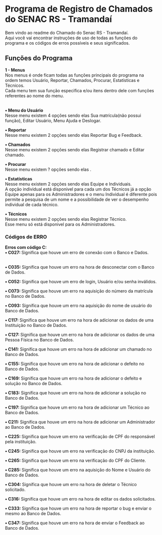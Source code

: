<h1>Programa de Registro de Chamados do SENAC RS - Tramandaí</h1>

<a>Bem vindo ao readme do Chamado do Senac RS - Tramandaí.<br></a>
<a>Aqui você vai encontrar instruções de uso de todas as funções do programa e</a>
<a>os códigos de erros possíveis e seus significados.</a>
<h2>Funções  do Programa</h2>
<a><b>1 - Menus</b><br></a>
<a>Nos menus é onde ficam todas as funções principais do programa na ordem temos Usuário, Reportar, Chamados, Procurar, Estatísticas e Técnicos.<br></a>
<a>Cada menu tem sua função especifica e/ou itens dentro dele com funções referentes ao nome do menu.</a>

<a><br><b>• Menu do Usuário</b><br></a>
<a>Nesse menu existem 4 opções sendo elas Sua matrícula(não possui função), Editar Usuário, Menu Ajuda e Deslogar.<br></a>

<a><b>• Reportar</b><br></a>
<a>Nesse menu existem 2 opções sendo elas Reportar Bug e Feedback.<br></a>

<a><b>• Chamados</b><br></a>
<a>Nesse menu existem 2 opções sendo elas Registrar chamado e Editar chamado.<br></a>

<a><b>• Procurar</b><br></a>
<a>Nesse menu existem ? opções sendo elas .<br></a>

<a><b>• Estatísticas</b><br></a>
<a>Nesse menu existem 2 opções sendo elas Equipe e Individuais.<br></a>
<a>A opção individual está disponivel para cada um dos Técnicos já a opção Equipe apenas para os Administradores e o menu Individual é diferente </a>
<a>pois permite a pesquisa de um nome e a possibilidade de ver o desempenho individual de cada técnico.<br></a>

<a><b>• Técnicos</b><br></a>
<a>Nesse menu existem 2 opções sendo elas Registrar Técnico.<br></a>
<a>Esse menu só está disponivel para os Administradores.<br></a>

<h3>Códigos de ERRO</h3>
<a><b>Erros com código C:</b><br></a>
<a><b>• C027: </b></a>
<a>Significa que houve um erro de conexão com o Banco e Dados.</a>

<a><br><b>• C035: </b></a>
<a>Significa que houve um erro na hora de desconectar com o Banco de Dados.<br></a>

<a><b>• C052: </b></a>
<a>Significa que houve um erro de login, Usuário e/ou senha inválidos.<br></a>

<a><b>• C073: </b></a>
<a>Significa que houve um erro na aquisição do número da matrícula no Banco de Dados.<br></a>

<a><b>• C093: </b></a>
<a>Significa que houve um erro na aquisição do nome de usuário do Banco de Dados.<br></a>

<a><b>• C117: </b></a>
<a>Significa que houve um erro na hora de adicionar os dados de uma Instituição no Banco de Dados.<br></a>

<a><b>• C127: </b></a>
<a>Significa que houve um erro na hora de adicionar os dados de uma Pessoa Física no Banco de Dados.<br></a>

<a><b>• C141: </b></a>
<a>Significa que houve um erro na hora de adicionar um chamado no Banco de Dados.<br></a>

<a><b>• C155: </b></a>
<a>Significa que houve um erro na hora de adicionar o defeito no Banco de Dados.<br></a>

<a><b>• C169: </b></a>
<a>Significa que houve um erro na hora de adicionar o defeito e solução no Banco de Dados.<br></a>

<a><b>• C183: </b></a>
<a>Significa que houve um erro na hora de adicionar a solução no Banco de Dados.<br></a>

<a><b>• C197: </b></a>
<a>Significa que houve um erro na hora de adicionar um Técnico ao Banco de Dados.<br></a>

<a><b>• C211: </b></a>
<a>Significa que houve um erro na hora de adicionar um Administrador ao Banco de Dados.<br></a>

<a><b>• C225: </b></a>
<a>Significa que houve um erro na verificação de CPF do responsável pela instituição.<br></a>

<a><b>• C245: </b></a>
<a>Significa que houve um erro na verificação do CNPJ da instituição.<br></a>

<a><b>• C265: </b></a>
<a>Significa que houve um erro na verificação do CPF do Cliente.<br></a>

<a><b>• C285: </b></a>
<a>Significa que houve um erro na aquisição do Nome e Usuário do Banco de Dados.<br></a>

<a><b>• C304: </b></a>
<a>Significa que houve um erro na hora de deletar o Técnico solicitado.<br></a>

<a><b>• C316: </b></a>
<a>Significa que houve um erro na hora de editar os dados solicitados.<br></a>

<a><b>• C333: </b></a>
<a>Significa que houve um erro na hora de reportar o bug e enviar o mesmo ao Banco de Dados.<br></a>

<a><b>• C347: </b></a>
<a>Significa que houve um erro na hora de enviar o Feedback ao Banco de Dados.<br></a>
